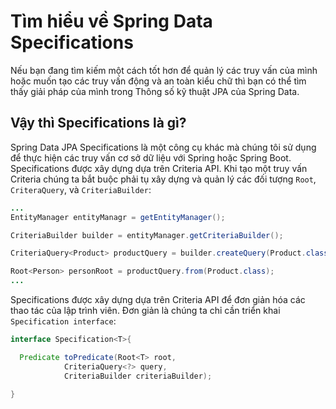 # Tìm hiểu về Spring Data Specifications

Nếu bạn đang tìm kiếm một cách tốt hơn để quản lý các truy vấn của mình hoặc muốn tạo các truy vấn động và an toàn kiểu chữ thì bạn có thể tìm thấy giải pháp của mình trong Thông số kỹ thuật JPA của Spring Data.

## Vậy thì Specifications là gì?

Spring Data JPA Specifications là một công cụ khác mà chúng tôi sử dụng để thực hiện các truy vấn cơ sở dữ liệu với Spring hoặc Spring Boot.
Specifications được xây dựng dựa trên Criteria API.
Khi tạo một truy vấn Criteria chúng ta bắt buộc phải tụ xây dựng và quản lý các đối tượng `Root`, `CriteraQuery`, và `CriteriaBuilder`:

```java
...
EntityManager entityManagr = getEntityManager();

CriteriaBuilder builder = entityManager.getCriteriaBuilder();

CriteriaQuery<Product> productQuery = builder.createQuery(Product.class);

Root<Person> personRoot = productQuery.from(Product.class);
...
```

Specifications được xây dựng dựa trên Criteria API để đơn giản hóa các thao tác của lập trình viên. Đơn giản là chúng ta chỉ cần triển khai `Specification interface`:

```java
interface Specification<T>{

  Predicate toPredicate(Root<T> root,
            CriteriaQuery<?> query,
            CriteriaBuilder criteriaBuilder);

}
```
